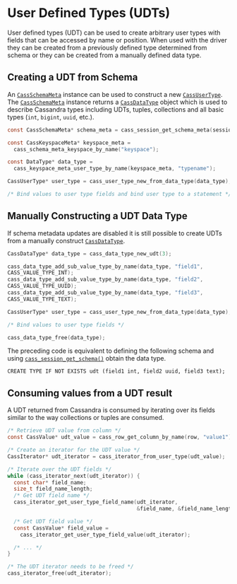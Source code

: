 # User Defined Types (UDTs)

User defined types (UDT) can be used to create arbitrary user types with fields
that can be accessed by name or position. When used with the driver they can be
created from a previously defined type determined from schema or they can be
created from a manually defined data type.

## Creating a UDT from Schema

An [`CassSchemaMeta`] instance can be used to construct a new [`CassUserType`]. The
[`CassSchemaMeta`] instance returns a [`CassDataType`] object which is used to
describe Cassandra types including UDTs, tuples, collections and all basic types
(`int`, `bigint`, `uuid`, etc.).

```c
const CassSchemaMeta* schema_meta = cass_session_get_schema_meta(session);

const CassKeyspaceMeta* keyspace_meta =
  cass_schema_meta_keyspace_by_name("keyspace");

const DataType* data_type =
  cass_keyspace_meta_user_type_by_name(keyspace_meta, "typename");

CassUserType* user_type = cass_user_type_new_from_data_type(data_type);

/* Bind values to user type fields and bind user type to a statement */
```

## Manually Constructing a UDT Data Type

If schema metadata updates are disabled it is still possible to create UDTs
from a manually construct [`CassDataType`].

```c
CassDataType* data_type = cass_data_type_new_udt(3);

cass_data_type_add_sub_value_type_by_name(data_type, "field1",
CASS_VALUE_TYPE_INT);
cass_data_type_add_sub_value_type_by_name(data_type, "field2",
CASS_VALUE_TYPE_UUID);
cass_data_type_add_sub_value_type_by_name(data_type, "field3",
CASS_VALUE_TYPE_TEXT);

CassUserType* user_type = cass_user_type_new_from_data_type(data_type);

/* Bind values to user type fields */

cass_data_type_free(data_type);
```

The preceding code is equivalent to defining the following schema and using
[`cass_session_get_schema()`] obtain the data type.

```cql
CREATE TYPE IF NOT EXISTS udt (field1 int, field2 uuid, field3 text);
```

## Consuming values from a UDT result

A UDT returned from Cassandra is consumed by iterating over its fields similar
to the way collections or tuples are consumed.

```c
/* Retrieve UDT value from column */
const CassValue* udt_value = cass_row_get_column_by_name(row, "value1");

/* Create an iterator for the UDT value */
CassIterator* udt_iterator = cass_iterator_from_user_type(udt_value);

/* Iterate over the UDT fields */
while (cass_iterator_next(udt_iterator)) {
  const char* field_name;
  size_t field_name_length;
  /* Get UDT field name */
  cass_iterator_get_user_type_field_name(udt_iterator,
                                         &field_name, &field_name_length);

  /* Get UDT field value */
  const CassValue* field_value =
    cass_iterator_get_user_type_field_value(udt_iterator);

  /* ... */
}

/* The UDT iterator needs to be freed */
cass_iterator_free(udt_iterator);
```
[`CassSchemaMeta`]: http://datastax.github.io/cpp-driver/api/CassSchemaMeta/
[`CassUserType`]: http://datastax.github.io/cpp-driver/api/CassUserType/
[`CassDataType`]: http://datastax.github.io/cpp-driver/api/CassDataType/
[`cass_session_get_schema()`]: http://datastax.github.io/cpp-driver/api/CassSession/#cass-session-get-schema
